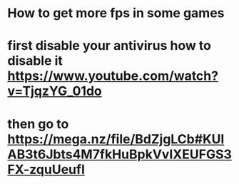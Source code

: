 # How to get more fps in some games
# first disable your antivirus how to disable it https://www.youtube.com/watch?v=TjqzYG_01do
# then go to https://mega.nz/file/BdZjgLCb#KUlAB3t6Jbts4M7fkHuBpkVvIXEUFGS3FX-zquUeufI

